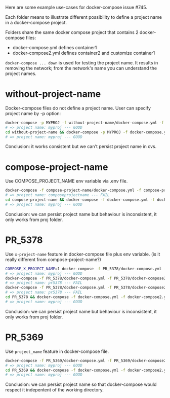 Here are some example use-cases for docker-compose issue #745.

Each folder means to illustrate different possibility to define a project name in a docker-compose project.

Folders share the same docker compose project that contains 2 docker-compose files:
* docker-compose.yml defines container1
* docker-compose2.yml defines container2 and customize container1

`docker-compose ... down` is used for testing the project name. It results in removing the network; from the network's name you can understand the project names.

# without-project-name

Docker-compose files do not define a project name. User can specify project name by -p option:

```bash
docker-compose -p MYPROJ -f without-project-name/docker-compose.yml -f without-project-name/docker-compose2.yml down
# => project name: myproj --- GOOD
cd without-project-name && docker-compose -p MYPROJ -f docker-compose.yml -f docker-compose2.yml down
# => project name: myproj --- GOOD
```

Conclusion: it works consistent but we can't persist project name in cvs.

# compose-project-name

Use COMPOSE_PROJECT_NAME env variable via .env file.

```bash
docker-compose -f compose-project-name/docker-compose.yml -f compose-project-name/docker-compose2.yml down
# => project name: composeprojectname --- FAIL
cd compose-project-name && docker-compose -f docker-compose.yml -f docker-compose2.yml down
# => project name: myproj --- GOOD
```

Conclusion: we can persist project name but behaviour is inconsistent, it only works from proj folder.

# PR_5378

Use `x-project-name` feature in docker-compose file plus env variable. (is it really different from compose-project-name?)

```bash
COMPOSE_X_PROJECT_NAME=1 docker-compose -f PR_5378/docker-compose.yml -f PR_5378/docker-compose2.yml down
# => project name: myproj --- GOOD
docker-compose -f PR_5378/docker-compose.yml -f PR_5378/docker-compose2.yml down
# => project name: pr5378 --- FAIL
docker-compose -f PR_5378/docker-compose.yml -f PR_5378/docker-compose2.yml --project-directory PR_5378 down
# => project name: pr5378 --- FAIL
cd PR_5378 && docker-compose -f docker-compose.yml -f docker-compose2.yml down
# => project name: myproj --- GOOD
```

Conclusion: we can persist project name but behaviour is inconsistent, it only works from proj folder.

# PR_5369

Use `project_name` feature in docker-compose file.

```bash
docker-compose -f PR_5369/docker-compose.yml -f PR_5369/docker-compose2.yml down
# => project name: myproj --- GOOD
cd PR_5369 && docker-compose -f docker-compose.yml -f docker-compose2.yml down
# => project name: myproj --- GOOD
```

Conclusion: we can persist project name so that docker-compose would respect it indepentent of the working directory.
